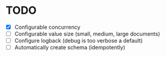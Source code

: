 TODO
====

- [x] Configurable concurrency
- [ ] Configurable value size (small, medium, large documents)
- [ ] Configure logback (debug is too verbose a default)
- [ ] Automatically create schema (idempotently)
